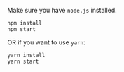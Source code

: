 Make sure you have `node.js` installed.

```
npm install
npm start
```

OR if you want to use `yarn`:

```
yarn install
yarn start
```
